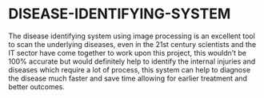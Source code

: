 # DISEASE-IDENTIFYING-SYSTEM

The disease identifying system using image processing is an excellent tool to scan the underlying diseases, even in the 21st century scientists and the IT sector have come together to work upon this project, this wouldn’t be 100% accurate but would definitely help to identify the internal injuries and diseases which require a lot of process, this system can help to diagnose the disease much faster and save time allowing for earlier treatment and better outcomes.
